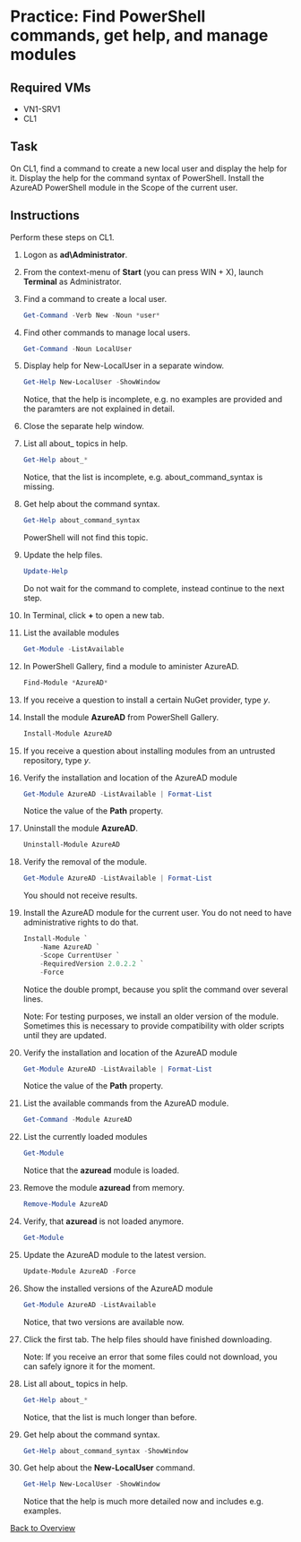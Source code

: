 # Practice: Find PowerShell commands, get help, and manage modules

## Required VMs

* VN1-SRV1
* CL1

## Task

On CL1, find a command to create a new local user and display the help for it. Display the help for the command syntax of PowerShell. Install the AzureAD PowerShell module in the Scope of the current user.

## Instructions

Perform these steps on CL1.

1. Logon as **ad\Administrator**.
1. From the context-menu of **Start** (you can press WIN + X), launch **Terminal** as Administrator.
1. Find a command to create a local user.

    ````powershell
    Get-Command -Verb New -Noun *user*
    ````

1. Find other commands to manage local users.

    ````powershell
    Get-Command -Noun LocalUser
    ````

1. Display help for New-LocalUser in a separate window.

    ````powershell
    Get-Help New-LocalUser -ShowWindow
    ````

    Notice, that the help is incomplete, e.g. no examples are provided and the paramters are not explained in detail.

1. Close the separate help window.
1. List all about_ topics in help.

    ````powershell
    Get-Help about_*
    ````

    Notice, that the list is incomplete, e.g. about_command_syntax is missing.

1. Get help about the command syntax.

    ````powershell
    Get-Help about_command_syntax
    ````

    PowerShell will not find this topic.

1. Update the help files.

    ````powershell
    Update-Help
    ````

    Do not wait for the command to complete, instead continue to the next step.

1. In Terminal, click **+** to open a new tab.

1. List the available modules

    ````powershell
    Get-Module -ListAvailable
    ````

1. In PowerShell Gallery, find a module to aminister AzureAD.

    ````powershell
    Find-Module *AzureAD*
    ````

1. If you receive a question to install a certain NuGet provider, type *y*.
1. Install the module **AzureAD** from PowerShell Gallery.

    ````powershell
    Install-Module AzureAD
    ````

1. If you receive a question about installing modules from an untrusted repository, type *y*.
1. Verify the installation and location of the AzureAD module

    ````powershell
    Get-Module AzureAD -ListAvailable | Format-List
    ````

    Notice the value of the **Path** property.

1. Uninstall the module **AzureAD**.

    ````powershell
    Uninstall-Module AzureAD
    ````

1. Verify the removal of the module.

    ````powershell
    Get-Module AzureAD -ListAvailable | Format-List
    ````

    You should not receive results.

1. Install the AzureAD module for the current user. You do not need to have administrative rights to do that.

    ````powershell
    Install-Module `
        -Name AzureAD `
        -Scope CurrentUser `
        -RequiredVersion 2.0.2.2 `
        -Force
    ````

    Notice the double prompt, because you split the command over several lines.

    Note: For testing purposes, we install an older version of the module. Sometimes this is necessary to provide compatibility with older scripts until they are updated.

1. Verify the installation and location of the AzureAD module

    ````powershell
    Get-Module AzureAD -ListAvailable | Format-List
    ````

    Notice the value of the **Path** property.

1. List the available commands from the AzureAD module.

    ````powershell
    Get-Command -Module AzureAD
    ````

1. List the currently loaded modules

    ````powershell
    Get-Module
    ````

    Notice that the **azuread** module is loaded.

1. Remove the module **azuread** from memory.

    ````powershell
    Remove-Module AzureAD
    ````

1. Verify, that **azuread** is not loaded anymore.

    ````powershell
    Get-Module
    ````

1. Update the AzureAD module to the latest version.

    ````powershell
    Update-Module AzureAD -Force
    ````

1. Show the installed versions of the AzureAD module

    ````powershell
    Get-Module AzureAD -ListAvailable
    ````

    Notice, that two versions are available now.

1. Click the first tab. The help files should have finished downloading.

    Note: If you receive an error that some files could not download, you can safely ignore it for the moment.

1. List all about_ topics in help.

    ````powershell
    Get-Help about_*
    ````

    Notice, that the list is much longer than before.

1. Get help about the command syntax.

    ````powershell
    Get-Help about_command_syntax -ShowWindow
    ````

1. Get help about the **New-LocalUser** command.

    ````powershell
    Get-Help New-LocalUser -ShowWindow
    ````

    Notice that the help is much more detailed now and includes e.g. examples.

[Back to Overview](../WinGLA.md)